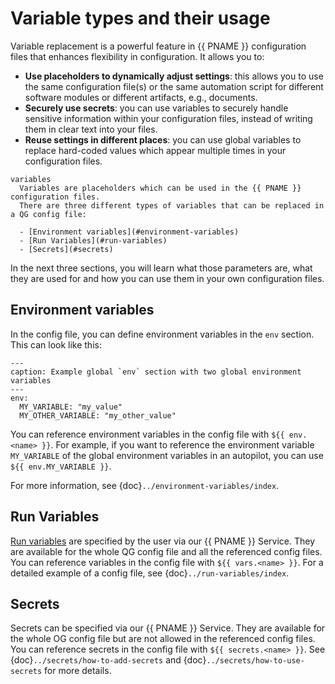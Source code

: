 # Variable types and their usage

Variable replacement is a powerful feature in {{ PNAME }} configuration files
that enhances flexibility in configuration. It allows you to:

* **Use placeholders to dynamically adjust settings**: this allows you to
  use the same configuration file(s) or the same automation script for different
  software modules or different artifacts, e.g., documents.
* **Securely use secrets**: you can use variables to securely handle sensitive
  information within your configuration files, instead of writing them in clear
  text into your files.
* **Reuse settings in different places**: you can use global variables to
  replace hard-coded values which appear multiple times in your configuration
  files.

```{glossary}
variables
  Variables are placeholders which can be used in the {{ PNAME }} configuration files.
  There are three different types of variables that can be replaced in a QG config file:

  - [Environment variables](#environment-variables)
  - [Run Variables](#run-variables)
  - [Secrets](#secrets)
```

In the next three sections, you will learn what those parameters are, what they
are used for and how you can use them in your own configuration files.

## Environment variables

In the config file, you can define environment variables in the `env` section.
This can look like this:

```{code-block} yaml
---
caption: Example global `env` section with two global environment variables
---
env:
  MY_VARIABLE: "my_value"
  MY_OTHER_VARIABLE: "my_other_value"
```

You can reference environment variables in the config file with `${{ env.<name> }}`.
For example, if you want to reference the environment variable `MY_VARIABLE` of
the global environment variables in an autopilot, you can use `${{ env.MY_VARIABLE }}`.

For more information, see {doc}`../environment-variables/index`.

## Run Variables

[Run variables](../run-variables/index) are specified by the user via our {{ PNAME }} Service. They are available for the whole QG config file and all the referenced config files. You can reference variables in the config file with `${{ vars.<name> }}`. For a detailed example of a config file, see {doc}`../run-variables/index`.

## Secrets

Secrets can be specified via our {{ PNAME }} Service. They are available for the whole OG config file but are not allowed in the referenced config files. You can reference secrets in the config file with `${{ secrets.<name> }}`. See {doc}`../secrets/how-to-add-secrets` and {doc}`../secrets/how-to-use-secrets` for more details.
